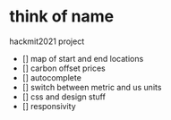 # think of name
hackmit2021 project

- [] map of start and end locations
- [] carbon offset prices
- [] autocomplete
- [] switch between metric and us units 
- [] css and design stuff
- [] responsivity
